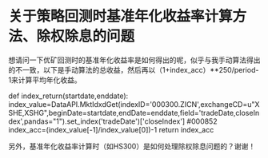 # 关于策略回测时基准年化收益率计算方法、除权除息的问题

想请问一下优矿回测时的基准年化收益率是如何得出的呢，似乎与我手动算法得出的不一致，以下是手动算法的总收益，然后再以（1+index_acc）**250/period-1来计算平均年化收益。

def index_return(startdate,enddate):
           index_value=DataAPI.MktIdxdGet(indexID='000300.ZICN',exchangeCD=u"XSHE,XSHG",beginDate=startdate,endDate=enddate,field='tradeDate,closeIndex',pandas="1").set_index('tradeDate')['closeIndex']
#000852           
    index_acc=(index_value[-1]/index_value[0])-1
    return index_acc  
    
另外，基准年化收益率计算时（如HS300）是如何处理除权除息问题的？谢谢！